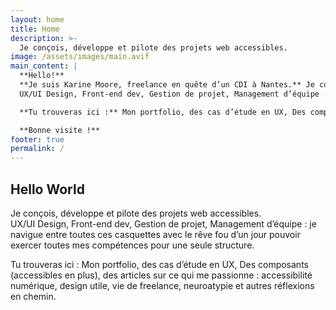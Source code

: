 ```yaml
---
layout: home
title: Home
description: >-
  Je conçois, développe et pilote des projets web accessibles.
image: /assets/images/main.avif
main_content: |
  **Hello!**
  **Je suis Karine Moore, freelance en quête d’un CDI à Nantes.** Je conçois, développe et pilote des projets web accessibles.  
  UX/UI Design, Front-end dev, Gestion de projet, Management d’équipe : **je navigue entre toutes ces casquettes avec le rêve fou d’un jour pouvoir exercer toutes mes compétences pour une seule structure.**

  **Tu trouveras ici :** Mon portfolio, des cas d’étude en UX, Des composants (accessibles en plus), des articles sur ce qui me passionne : accessibilité numérique, design utile, vie de freelance, neuroatypie et autres réflexions en chemin.

  **Bonne visite !**
footer: true
permalink: /
---
```

## Hello World

Je conçois, développe et pilote des projets web accessibles.  
UX/UI Design, Front-end dev, Gestion de projet, Management d’équipe : je navigue entre toutes ces casquettes avec le rêve fou d’un jour pouvoir exercer toutes mes compétences pour une seule structure.

Tu trouveras ici : Mon portfolio, des cas d’étude en UX, Des composants (accessibles en plus), des articles sur ce qui me passionne : accessibilité numérique, design utile, vie de freelance, neuroatypie et autres réflexions en chemin.
